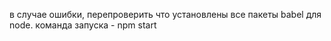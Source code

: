 в случае ошибки, перепроверить что установлены все пакеты babel для node. 
команда запуска - npm start